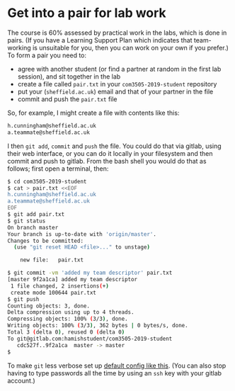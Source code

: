 Get into a pair for lab work
===

The course is 60% assessed by practical work in the labs, which is done in
pairs. (If you have a Learning Support Plan which indicates that team-working
is unsuitable for you, then you can work on your own if you prefer.) To form a
pair you need to:

- agree with another student (or find a partner at random in the first lab
  session), and sit together in the lab
- create a file called `pair.txt` in your `com3505-2019-student` repository
- put your (`sheffield.ac.uk`) email and that of your partner in the file
- commit and push the `pair.txt` file

So, for example, I might create a file with contents like this:

```bash
h.cunningham@sheffield.ac.uk
a.teammate@sheffield.ac.uk
```

I then `git add`, `commit` and `push` the file. You could do that via gitlab,
using their web interface, or you can do it locally in your filesystem and
then commit and push to gitlab. From the bash shell you would do that as
follows; first open a terminal, then:

```bash
$ cd com3505-2019-student
$ cat > pair.txt <<EOF
h.cunningham@sheffield.ac.uk
a.teammate@sheffield.ac.uk
EOF
$ git add pair.txt
$ git status
On branch master
Your branch is up-to-date with 'origin/master'.
Changes to be committed:
  (use "git reset HEAD <file>..." to unstage)

	new file:   pair.txt

$ git commit -vm 'added my team descriptor' pair.txt
[master 9f2a1ca] added my team descriptor
 1 file changed, 2 insertions(+)
 create mode 100644 pair.txt
$ git push
Counting objects: 3, done.
Delta compression using up to 4 threads.
Compressing objects: 100% (3/3), done.
Writing objects: 100% (3/3), 362 bytes | 0 bytes/s, done.
Total 3 (delta 0), reused 0 (delta 0)
To git@gitlab.com:hamishstudent/com3505-2019-student
   cdc527f..9f2a1ca  master -> master
$
```

To make `git` less verbose set up [default config like
this](https://git-scm.com/book/en/v2/Getting-Started-First-Time-Git-Setup).
(You can also stop having to type passwords all the time by using an `ssh` key
with your gitlab account.)
